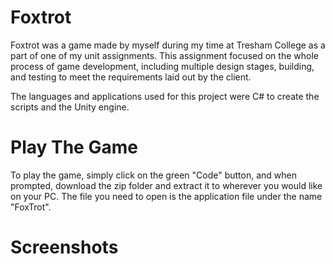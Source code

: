 # Foxtrot
Foxtrot was a game made by myself during my time at Tresham College as a part of one of my unit assignments. This assignment focused on the whole process of game development, including multiple design stages, building, and testing to meet the requirements laid out by the client.

The languages and applications used for this project were C# to create the scripts and the Unity engine.

# Play The Game
To play the game, simply click on the green "Code" button, and when prompted, download the zip folder and extract it to wherever you would like on your PC. The file you need to open is the application file under the name "FoxTrot".

# Screenshots
